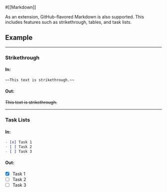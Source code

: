 #[[Markdown]]

As an extension, GitHub-flavored Markdown is also supported. This includes features such as strikethrough, tables, and task lists.

## Example

---

### Strikethrough

#### In:
```markdown
~~This text is strikethrough.~~
```
#### Out:
~~This text is strikethrough.~~

---

### Task Lists
#### In:
```markdown
- [x] Task 1
- [ ] Task 2
- [ ] Task 3
```
#### Out:
- [x] Task 1
- [ ] Task 2
- [ ] Task 3